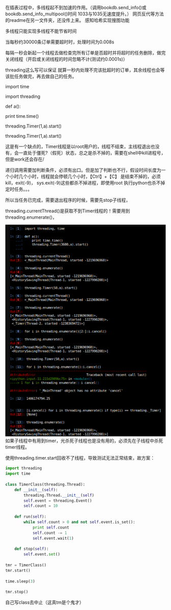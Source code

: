 在插表过程中，多线程起不到加速的作用。（调用bookdb.send_info()或bookdb.send_info_multipool()时间
1033与1035无速度提升。）
网页反代等方法的readme在另一文件夹，还没传上来。
感知哈希实现搜图功能

多线程只能实现多线程不能节省时间



当每秒约30000条订单需要超时时，处理时间为0.008s

每隔一秒会新起一个线程去做检查完所有订单是否超时并将超时的任务删除，做完关闭线程（开启或关闭线程的时间忽略不计(测试约0.0001s)）

threading这么写可以保证 就算一秒内处理不完该批超时的订单，其余线程也会等该批任务做完，再去做自己的任务。





import time

import threading  

def a():         

  print time.time()

  threading.Timer(1,a).start()

threading.Timer(1,a).start()

这是有一个缺点的，Timer线程是以root用户的，线程不结束，主线程退出也没有，会一直处于僵死?（假死）状态，总之是杀不掉的，需要在shell中kill进程号，但是work还会存在/

递归调用需要加判断条件，必须有出口。但是加了判断也不行，假设时间长度为一个小时几个小时，线程就会停顿几个小时，【Ctrl】+【C】 是结束不掉的，必须kill，exit(-9)， sys.exit(-9)这些都杀不掉进程，即使用root 执行python也杀不掉定时任务。。。

所以当任务已完成，需要退出程序的时候，需要先stop子线程，

threading.currentThread()是获取不到Timer线程的！需要用到threading.enumerate()，

![image-20191222120410239](README3.assets/image-20191222120410239.png)
如果子线程中有用到timer，光杀死子线程也是没有用的，必须先在子线程中杀死timer线程。

使用threading.timer.start回收不了线程，导致测试无法正常结束，故方案：

```py
import threading
import time

class TimerClass(threading.Thread):
    def __init__(self):
        threading.Thread.__init__(self)
        self.event = threading.Event()
        self.count = 10

    def run(self):
        while self.count > 0 and not self.event.is_set():
            print self.count
            self.count -= 1
            self.event.wait(1)

    def stop(self):
        self.event.set()

tmr = TimerClass()
tmr.start()

time.sleep(3)

tmr.stop()
```

自己写class去中止（这真tm是个鬼才）

